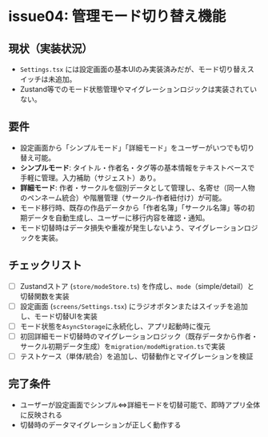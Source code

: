 # issue04: 管理モード切り替え機能

## 現状（実装状況）
- `Settings.tsx` には設定画面の基本UIのみ実装済みだが、モード切り替えスイッチは未追加。
- Zustand等でのモード状態管理やマイグレーションロジックは実装されていない。

## 要件
- 設定画面から「シンプルモード」「詳細モード」をユーザーがいつでも切り替え可能。
- **シンプルモード**: タイトル・作者名・タグ等の基本情報をテキストベースで手軽に管理。入力補助（サジェスト）あり。
- **詳細モード**: 作者・サークルを個別データとして管理し、名寄せ（同一人物のペンネーム統合）や階層管理（サークル-作者紐付け）が可能。
- モード移行時、既存の作品データから「作者名簿」「サークル名簿」等の初期データを自動生成し、ユーザーに移行内容を確認・通知。
- モード切替時はデータ損失や重複が発生しないよう、マイグレーションロジックを実装。

## チェックリスト
- [ ] Zustandストア (`store/modeStore.ts`) を作成し、`mode`（simple/detail）と切替関数を実装
- [ ] 設定画面 (`screens/Settings.tsx`) にラジオボタンまたはスイッチを追加し、モード切替UIを実装
- [ ] モード状態を`AsyncStorage`に永続化し、アプリ起動時に復元
- [ ] 初回詳細モード切替時のマイグレーションロジック（既存データから作者・サークル初期データ生成）を`migration/modeMigration.ts`で実装
- [ ] テストケース（単体/統合）を追加し、切替動作とマイグレーションを検証

## 完了条件
- ユーザーが設定画面でシンプル⇔詳細モードを切替可能で、即時アプリ全体に反映される
- 切替時のデータマイグレーションが正しく動作する
